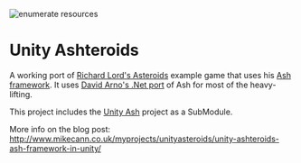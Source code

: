 ![enumerate resources](http://i.imgur.com/xO3bydA.png)

Unity Ashteroids
=============

A working port of [Richard Lord's Asteroids](http://github.com/richardlord/Asteroids) example game that uses his [Ash framework](https://github.com/richardlord/Ash). It uses [David Arno's .Net port](https://github.com/DavidArno/Ash.NET) of Ash for most of the heavy-lifting.

This project includes the [Unity Ash](https://github.com/mikecann/Unity-Ash) project as a SubModule.

More info on the blog post: http://www.mikecann.co.uk/myprojects/unityasteroids/unity-ashteroids-ash-framework-in-unity/

